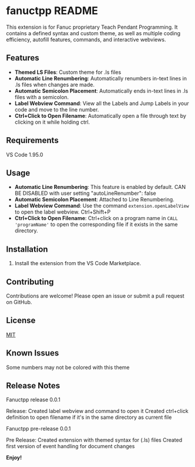 # fanuctpp README

This extension is for Fanuc proprietary Teach Pendant Programming. It contains a defined syntax and custom theme, as well as multiple coding efficiency, autofill features, commands, and interactive webviews.

## Features

- **Themed LS Files**: Custom theme for .ls files
- **Automatic Line Renumbering**: Automatically renumbers in-text lines in .ls files when changes are made.
- **Automatic Semicolon Placement**: Automatically ends in-text lines in .ls files with a semicolon.
- **Label Webview Command**: View all the Labels and Jump Labels in your code and move to the line number.
- **Ctrl+Click to Open Filename**: Automatically open a file through text by clicking on it while holding ctrl.

## Requirements

VS Code 1.95.0

## Usage

- **Automatic Line Renumbering**: This feature is enabled by default.
    CAN BE DISABLED with user setting "autoLineRenumber": false
- **Automatic Semicolon Placement**: Attached to Line Renumbering.
- **Label Webview Command**: Use the command `extension.openLabelView` to open the label webview. Ctrl+Shift+P
- **Ctrl+Click to Open Filename**: Ctrl+click on a program name in `CALL 'programName'` to open the corresponding file if it exists in the same directory.

## Installation

1. Install the extension from the VS Code Marketplace.

## Contributing

Contributions are welcome! Please open an issue or submit a pull request on GitHub.

## License

[MIT](https://github.com/NateyJayBee/fanuctpp/blob/master/LICENSE.md)

## Known Issues

Some numbers may not be colored with this theme

## Release Notes

Fanuctpp release 0.0.1

Release:
    Created label webview and command to open it
    Created ctrl+click definition to open filename if it's in the same directory as current file

Fanuctpp pre-release 0.0.1

Pre Release:
    Created extension with themed syntax for (.ls) files
    Created first version of event handling for document changes

**Enjoy!**
